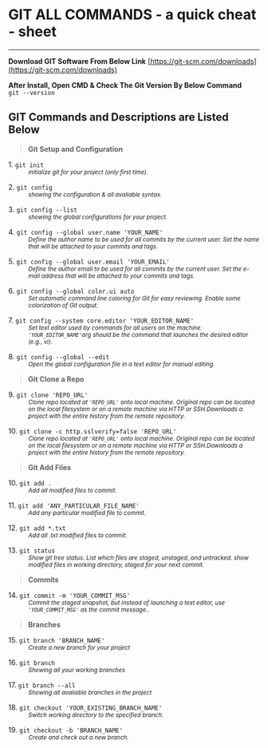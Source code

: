 # GIT ALL COMMANDS - a quick cheat - sheet
---
**Download GIT Software From Below Link**
[https://git-scm.com/downloads](https://git-scm.com/downloads)

**After Install, Open CMD & Check The Git Version By Below Command**  
`git --version`
## GIT Commands and Descriptions are Listed Below

> **Git Setup and Configuration**

<dl>
  <dt>1. <code>git init</span></code></dt>
  <dd><small><i>initialize git for your project (only first time).</i></small></dd>
</dl>

<dl>
  <dt>2. <code>git config</span></code></dt>
  <dd><small><i>showing the configuration & all avaliable syntax.</i></small></dd>
</dl>

<dl>
  <dt>3. <code>git config --list</span></code></dt>
  <dd><small><i>showing the global configurations for your project.</i></small></dd>
</dl>

<dl>
  <dt>4. <code>git config --global user.name 'YOUR_NAME'</span></code></dt>
  <dd><small><i>Define the author name to be used for all commits by the current user. Set the name that will be attached to your commits and tags.</i></small></dd>
</dl>

<dl>
  <dt>5. <code>git config --global user.email 'YOUR_EMAIL'</span></code></dt>
  <dd><small><i>Define the author email to be used for all commits by the current user. Set the e-mail address that will be attached to your commits and tags.</i></small></dd>
</dl>

<dl>
  <dt>6. <code>git config --global color.ui auto</span></code></dt>
  <dd><small><i>Set automatic command line coloring for Git for easy reviewing. Enable some colorization of Git output.</i></small></dd>
</dl>

<dl>
  <dt>7. <code>git config --system core.editor 'YOUR_EDITOR_NAME'</span></code></dt>
  <dd><small><i>Set text editor used by commands for all users on the machine. <code>'YOUR_EDITOR_NAME'</code>arg should be the command that launches the desired editor (e.g., vi).</i></small></dd>
</dl>

<dl>
  <dt>8. <code>git config --global --edit</span></code></dt>
  <dd><small><i>Open the global configuration file in a text editor for manual editing.</i></small><dd>
</dl>

> **Git Clone a Repo**

<dl>
  <dt>9. <code>git clone 'REPO_URL'</span></code></dt>
  <dd><small><i>Clone repo located at <code>'REPO_URL'</code> onto local machine. Original repo can be
located on the local filesystem or on a remote machine via HTTP or SSH.Downloads a project with the entire history from the remote repository.</i></small><dd>
</dl>

<dl>
  <dt>10. <code>git clone -c http.sslverify=false 'REPO_URL'</span></code></dt>
  <dd><small><i>Clone repo located at <code>'REPO_URL'</code> onto local machine. Original repo can be
located on the local filesystem or on a remote machine via HTTP or SSH.Downloads a project with the entire history from the remote repository.</i></small><dd>
</dl>

> **Git Add Files**

<dl>
  <dt>10. <code>git add .</span></code></dt>
  <dd><small><i>Add all modified files to commit.</i></small><dd>
</dl>

<dl>
  <dt>11. <code>git add 'ANY_PARTICULAR_FILE_NAME'</span></code></dt>
  <dd><small><i>Add any particular modified file to commit.</i></small><dd>
</dl>

<dl>
  <dt>12. <code>git add *.txt</span></code></dt>
  <dd><small><i>Add all .txt modified files to commit.</i></small><dd>
</dl>

<dl>
  <dt>13. <code>git status</span></code></dt>
  <dd><small><i>Show git tree status. List which files are staged, unstaged, and untracked. show modified files in working directory, staged for your next commit.</i></small><dd>
</dl>

> **Commits**

<dl>
  <dt>14. <code>git commit -m 'YOUR_COMMIT_MSG'</span></code></dt>
  <dd><small><i>Commit the staged snapshot, but instead of launching
a text editor, use <code>'YOUR_COMMIT_MSG'</code> as the commit message..</i></small><dd>
</dl>

> **Branches**

<dl>
  <dt>15. <code>git branch 'BRANCH_NAME'</span></code></dt>
  <dd><small><i>Create a new branch for your project</i></small><dd>
</dl>

<dl>
  <dt>16. <code>git branch</span></code></dt>
  <dd><small><i>Showing all your working branches</i></small><dd>
</dl>

<dl>
  <dt>17. <code>git branch --all</span></code></dt>
  <dd><small><i>Showing all avaliable branches in the project</i></small><dd>
</dl>

<dl>
  <dt>18. <code>git checkout 'YOUR_EXISTING_BRANCH_NAME'</span></code></dt>
  <dd><small><i>Switch working directory to the specified branch.</i></small><dd>
</dl>

<dl>
  <dt>19. <code>git checkout -b 'BRANCH_NAME'</span></code></dt>
  <dd><small><i>Create and check out a new branch.</i></small><dd>
</dl>


